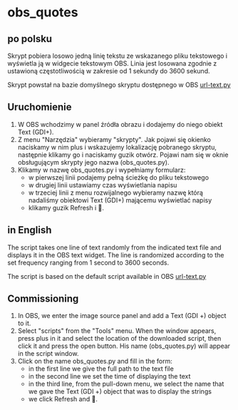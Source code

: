 # obs_quotes 

## po polsku 

Skrypt pobiera losowo jedną linię tekstu ze wskazanego pliku tekstowego i wyświetla ją w widgecie tekstowym OBS. 
Linia jest losowana zgodnie z ustawioną częstotliwością w zakresie od 1 sekundy do 3600 sekund.

Skrypt powstał na bazie domyślnego skryptu dostępnego w OBS [url-text.py](https://github.com/obsproject/obs-studio/blob/master/UI/frontend-plugins/frontend-tools/data/scripts/url-text.py)

## Uruchomienie

1. W OBS wchodzimy w panel źródła obrazu i dodajemy do niego obiekt Text (GDI+). 
2. Z menu "Narzędzia" wybieramy "skrypty". Jak pojawi się okienko naciskamy w nim plus i wskazujemy lokalizację pobranego skryptu, następnie klikamy go i naciskamy guzik otwórz. Pojawi nam się w oknie obsługującym skrypty jego nazwa (obs_quotes.py). 
3. Klikamy w nazwę obs_quotes.py i wypełniamy formularz:
     - w pierwszej linii podajemy pełną ścieżkę do pliku tekstowego
     - w drugiej linii ustawiamy czas wyświetlania napisu
     - w trzeciej linii z menu rozwijalnego wybieramy nazwę którą nadaliśmy obiektowi Text (GDI+) mającemu wyświetlać napisy
     - klikamy guzik Refresh i :clap:.

## in English

The script takes one line of text randomly from the indicated text file and displays it in the OBS text widget. 
The line is randomized according to the set frequency ranging from 1 second to 3600 seconds.

The script is based on the default script available in OBS [url-text.py](https://github.com/obsproject/obs-studio/blob/master/UI/frontend-plugins/frontend-tools/data/scripts/url-text.py)

## Commissioning

1. In OBS, we enter the image source panel and add a Text (GDI +) object to it.
2. Select "scripts" from the "Tools" menu. When the window appears, press plus in it and select the location of the downloaded script, then click it and press the open button. His name (obs_quotes.py) will appear in the script window.
3. Click on the name obs_quotes.py and fill in the form:
     - in the first line we give the full path to the text file
     - in the second line we set the time of displaying the text
     - in the third line, from the pull-down menu, we select the name that we gave the Text (GDI +) object that was to display the strings
     - we click Refresh and :clap:.

